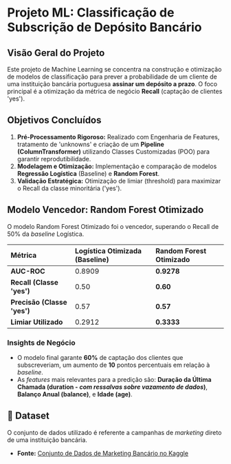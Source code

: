 # Projeto ML: Classificação de Subscrição de Depósito Bancário

## Visão Geral do Projeto

Este projeto de Machine Learning se concentra na construção e otimização de modelos de classificação para prever a probabilidade de um cliente de uma instituição bancária portuguesa **assinar um depósito a prazo**. O foco principal é a otimização da métrica de negócio **Recall** (captação de clientes 'yes').

## Objetivos Concluídos

1.  **Pré-Processamento Rigoroso:** Realizado com Engenharia de Features, tratamento de 'unknowns' e criação de um **Pipeline (ColumnTransformer)** utilizando Classes Customizadas (POO) para garantir reprodutibilidade.
2.  **Modelagem e Otimização:** Implementação e comparação de modelos **Regressão Logística** (Baseline) e **Random Forest**.
3.  **Validação Estratégica:** Otimização de limiar (threshold) para maximizar o Recall da classe minoritária ('yes').

## Modelo Vencedor: Random Forest Otimizado

O modelo Random Forest Otimizado foi o vencedor, superando o Recall de 50% da *baseline* Logística.

| Métrica | Logística Otimizada (Baseline) | Random Forest Otimizado |
| :--- | :--- | :--- |
| **AUC-ROC** | $0.8909$ | **$0.9278$** |
| **Recall (Classe 'yes')** | $0.50$ | **$0.60$** |
| **Precisão (Classe 'yes')**| $0.57$ | **$0.57$** |
| **Limiar Utilizado** | $0.2912$ | **$0.3333$** |

### Insights de Negócio

* O modelo final garante $\mathbf{60\%}$ de captação dos clientes que subscreveriam, um aumento de $\mathbf{10}$ pontos percentuais em relação à *baseline*.
* As *features* mais relevantes para a predição são: **Duração da Última Chamada (duration - *com ressalvas sobre vazamento de dados*)**, **Balanço Anual (balance)**, e **Idade (age)**.

## 💾 Dataset

O conjunto de dados utilizado é referente a campanhas de *marketing* direto de uma instituição bancária.

* **Fonte:** [Conjunto de Dados de Marketing Bancário no Kaggle](https://www.kaggle.com/datasets/dharmik34/bank-term-deposit-subscription?resource=download)